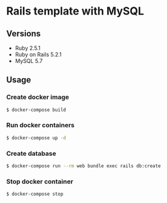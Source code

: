 # Rails template with MySQL

## Versions

* Ruby 2.5.1
* Ruby on Rails 5.2.1
* MySQL 5.7

## Usage

### Create docker image

```bash
$ docker-compose build
```

### Run docker containers

```bash
$ docker-compose up -d
```

### Create database

```bash
$ docker-compose run --rm web bundle exec rails db:create
```

### Stop docker container

```bash
$ docker-compose stop
```